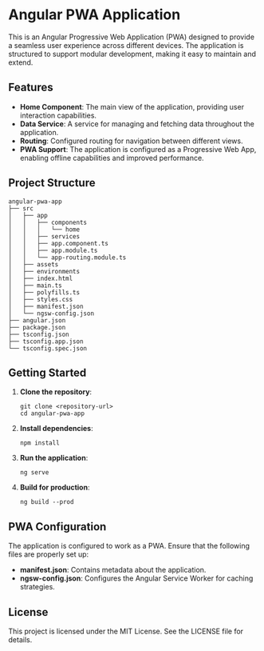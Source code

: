 # Angular PWA Application

This is an Angular Progressive Web Application (PWA) designed to provide a seamless user experience across different devices. The application is structured to support modular development, making it easy to maintain and extend.

## Features

- **Home Component**: The main view of the application, providing user interaction capabilities.
- **Data Service**: A service for managing and fetching data throughout the application.
- **Routing**: Configured routing for navigation between different views.
- **PWA Support**: The application is configured as a Progressive Web App, enabling offline capabilities and improved performance.

## Project Structure

```
angular-pwa-app
├── src
│   ├── app
│   │   ├── components
│   │   │   └── home
│   │   ├── services
│   │   ├── app.component.ts
│   │   ├── app.module.ts
│   │   └── app-routing.module.ts
│   ├── assets
│   ├── environments
│   ├── index.html
│   ├── main.ts
│   ├── polyfills.ts
│   ├── styles.css
│   ├── manifest.json
│   └── ngsw-config.json
├── angular.json
├── package.json
├── tsconfig.json
├── tsconfig.app.json
└── tsconfig.spec.json
```

## Getting Started

1. **Clone the repository**:
   ```
   git clone <repository-url>
   cd angular-pwa-app
   ```

2. **Install dependencies**:
   ```
   npm install
   ```

3. **Run the application**:
   ```
   ng serve
   ```

4. **Build for production**:
   ```
   ng build --prod
   ```

## PWA Configuration

The application is configured to work as a PWA. Ensure that the following files are properly set up:

- **manifest.json**: Contains metadata about the application.
- **ngsw-config.json**: Configures the Angular Service Worker for caching strategies.

## License

This project is licensed under the MIT License. See the LICENSE file for details.